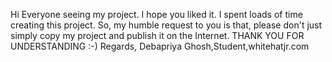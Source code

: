 Hi Everyone seeing my project. I hope you liked it. I spent loads of time creating this project. So, my humble request to you is that, please don't just simply copy my project and publish it on the Internet. 
                                      THANK YOU FOR UNDERSTANDING :-)
                                                                                                                              Regards,
                                                                                                    Debapriya Ghosh,Student,whitehatjr.com
